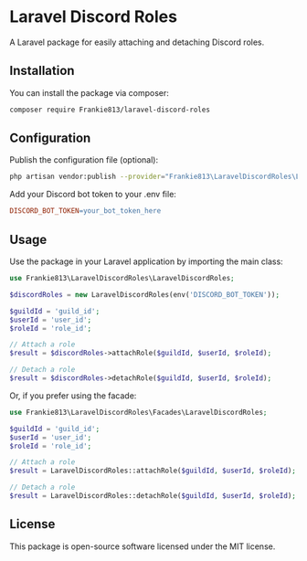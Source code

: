 # Laravel Discord Roles

A Laravel package for easily attaching and detaching Discord roles.

## Installation

You can install the package via composer:

```bash
composer require Frankie813/laravel-discord-roles
```

## Configuration

Publish the configuration file (optional):

```bash
php artisan vendor:publish --provider="Frankie813\LaravelDiscordRoles\LaravelDiscordRolesServiceProvider"

```

Add your Discord bot token to your .env file:

```makefile
DISCORD_BOT_TOKEN=your_bot_token_here
```

## Usage

Use the package in your Laravel application by importing the main class:

```php
use Frankie813\LaravelDiscordRoles\LaravelDiscordRoles;

$discordRoles = new LaravelDiscordRoles(env('DISCORD_BOT_TOKEN'));

$guildId = 'guild_id';
$userId = 'user_id';
$roleId = 'role_id';

// Attach a role
$result = $discordRoles->attachRole($guildId, $userId, $roleId);

// Detach a role
$result = $discordRoles->detachRole($guildId, $userId, $roleId);
```

Or, if you prefer using the facade:

```php
use Frankie813\LaravelDiscordRoles\Facades\LaravelDiscordRoles;

$guildId = 'guild_id';
$userId = 'user_id';
$roleId = 'role_id';

// Attach a role
$result = LaravelDiscordRoles::attachRole($guildId, $userId, $roleId);

// Detach a role
$result = LaravelDiscordRoles::detachRole($guildId, $userId, $roleId);
```

## License

This package is open-source software licensed under the MIT license.
